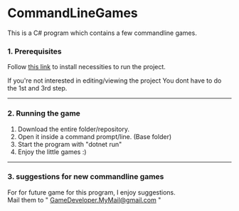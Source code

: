 # CommandLineGames
This is a C# program which contains a few commandline games.

### 1. Prerequisites
Follow [this link](https://docs.microsoft.com/en-us/dotnet/core/tutorials/with-visual-studio-code) to install necessities to run the project.

If you're not interested in editing/viewing the project You dont have to do the 1st and 3rd step.

---

### 2. Running the game

1. Download the entire folder/repository.
2. Open it inside a command prompt/line. (Base folder)
3. Start the program with "dotnet run"
4. Enjoy the little games :)

---

### 3. suggestions for new commandline games

For for future game for this program, I enjoy suggestions.<br>
Mail them to " GameDeveloper.MyMail@gmail.com "
